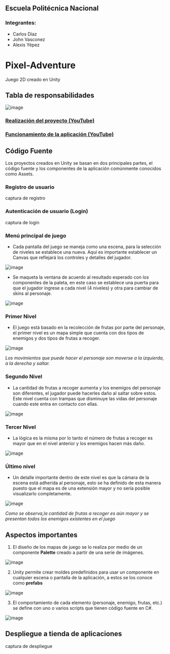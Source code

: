 ## Escuela Politécnica Nacional
### Integrantes:

* Carlos Díaz 
* John Vasconez
* Alexis Yépez

# Pixel-Adventure
 Juego 2D creado en Unity

## Tabla de responsabilidades 
![image](https://user-images.githubusercontent.com/58191417/156854947-0fb0f335-a1e3-4804-9e06-d3732b5eb6b7.png)

### [Realización del proyecto (YouTube)](https://youtu.be/kpWgiHAqgZw)

### [Funcionamiento de la aplicación (YouTube)](https://youtu.be/jvkdKjWEtRs) 

## Código Fuente

Los proyectos creados en Unity se basan en dos principales partes, el código fuente y los componentes de la aplicación comúnmente conocidos como Assets.

### Registro de usuario 

captura de registro

### Autenticación de usuario (Login)

captura de login

### Menú principal de juego

* Cada pantalla del juego se maneja como una escena, para la selección de niveles se establece una nueva. Aquí es importante establecer un Canvas que reflejará los controles y detalles del jugador.

![image](https://user-images.githubusercontent.com/58191417/156856210-97327dc7-9980-4ea5-93d6-b2ff60564432.png)

* Se maqueta la ventana de acuerdo al resultado esperado con los componentes de la paleta, en este caso se establece una puerta para que el jugador ingrese a cada nivel (4 niveles) y otra para cambiar de skins al personaje.

![image](https://user-images.githubusercontent.com/58191417/156856606-ccbcc7ca-38a4-46eb-b7fc-fa74e936646e.png)

### Primer Nivel

* El juego está basado en la recolección de frutas por parte del personaje, el primer nivel es un mapa simple que cuenta con dos tipos de enemigos y dos tipos de frutas a recoger.

![image](https://user-images.githubusercontent.com/58191417/156857220-33e247ab-6157-480f-bb8a-0dd5c7878396.png)

*Los movimientos que puede hacer el personaje son moverse a la izquierda, a la derecha y saltar.* 

### Segundo Nivel

* La cantidad de frutas a recoger aumenta y los enemigos del personaje son diferentes, el jugador puede hacerles daño al saltar sobre estos. Este nivel cuenta con trampas que disminuye las vidas del personaje cuando este entra en contacto con ellas.

![image](https://user-images.githubusercontent.com/58191417/156857617-dd9c5201-5bab-494f-91e7-d27ddd115b58.png)

### Tercer Nivel

* La lógica es la misma por lo tanto el número de frutas a recoger es mayor que en el nivel anterior y los enemigos hacen más daño.

![image](https://user-images.githubusercontent.com/58191417/156858084-7b6d8a4c-667d-4509-bb23-5a6fab06581a.png)

### Último nivel

* Un detalle importante dentro de este nivel es que la cámara de la escena está adherida al personaje, esto se ha definido de esta manera puesto que el mapa es de una extensión mayor y no sería posible visualizarlo completamente.

![image](https://user-images.githubusercontent.com/58191417/156860874-3ee202f9-8e5d-4467-99cd-e4f3a42ea4d7.png)

*Como se observa,la cantidad de frutas a recoger es aún mayor y se presentan todos los enemigos existentes en el juego*

## Aspectos importantes

1. El diseño de los mapas de juego se lo realiza por medio de un componente **Palette** creado a partir de una serie de imágenes.

![image](https://user-images.githubusercontent.com/58191417/156863383-f745e504-cd48-4c62-b792-9188ed5f4a6f.png)

2. Unity permite crear moldes predefinidos para usar un componente en cualquier escena o pantalla de la aplicación, a estos se los conoce como **prefabs**

![image](https://user-images.githubusercontent.com/58191417/156863325-1f4257a0-55ca-4dc8-a02a-d06db3672234.png)

3. El comportamiento de cada elemento (personaje, enemigo, frutas, etc.) se define con uno o varios scripts que tienen código fuente en C#.

![image](https://user-images.githubusercontent.com/58191417/156863261-2c294934-7eb5-49d2-ab27-4b6aa166cf4f.png)

## Despliegue a tienda de aplicaciones

captura de despliegue
